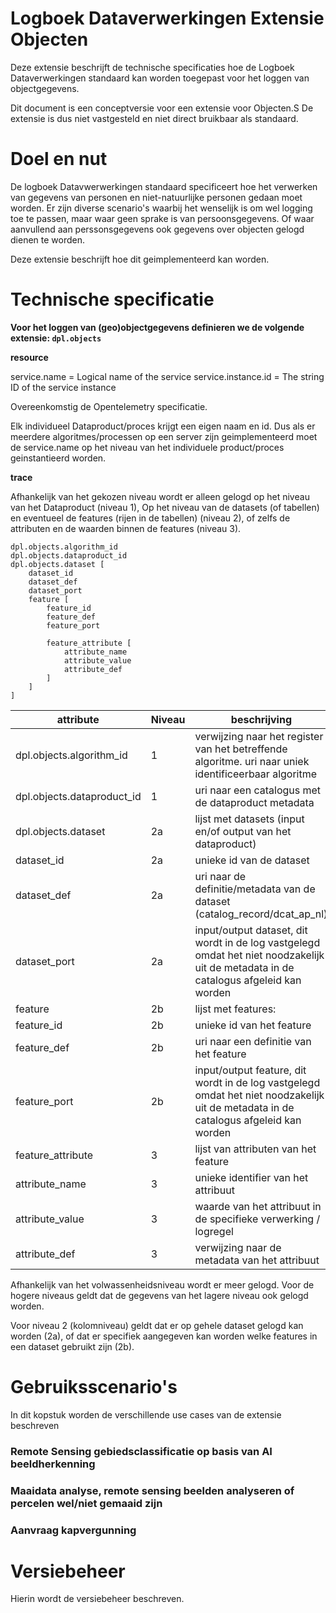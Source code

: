 # Logboek Dataverwerkingen Extensie Objecten

Deze extensie beschrijft de technische specificaties hoe de Logboek Dataverwerkingen standaard kan worden toegepast voor het loggen van objectgegevens.

<aside class='note'>
Dit document is een conceptversie voor een extensie voor Objecten.S De extensie is dus niet vastgesteld en niet direct bruikbaar als standaard.

</aside>

# Doel en nut

De logboek Datavwerwerkingen standaard specificeert hoe het verwerken van gegevens van personen en niet-natuurlijke personen gedaan moet worden.
Er zijn diverse scenario's waarbij het wenselijk is om wel logging toe te passen, maar waar geen sprake is van persoonsgegevens. Of waar aanvullend aan perssonsgegevens ook gegevens over objecten gelogd dienen te worden.

Deze extensie beschrijft hoe dit geimplementeerd kan worden. 

# Technische specificatie

__Voor het loggen van (geo)objectgegevens definieren we de volgende extensie:
`dpl.objects`__



__resource__

service.name = Logical name of the service
service.instance.id = The string ID of the service instance

Overeenkomstig de Opentelemetry specificatie.

Elk individueel Dataproduct/proces krijgt een eigen naam en id. Dus als er meerdere algoritmes/processen op een server zijn geimplementeerd moet de service.name op het niveau van
het individuele product/proces geinstantieerd worden.

__trace__

Afhankelijk van het gekozen niveau wordt er alleen gelogd op het niveau van het Dataproduct (niveau 1), Op het niveau van de datasets (of tabellen) en eventueel de features (rijen in de tabellen) (niveau 2), of zelfs de attributen en de waarden binnen de features (niveau 3).

```
dpl.objects.algorithm_id
dpl.objects.dataproduct_id 
dpl.objects.dataset [
    dataset_id
    dataset_def
    dataset_port
    feature [
        feature_id
        feature_def
        feature_port
    
        feature_attribute [
            attribute_name
            attribute_value
            attribute_def
        ]
    ]   
]
```

| attribute | Niveau |beschrijving |
|---|---|---|
|dpl.objects.algorithm_id | 1 | verwijzing naar het register van het betreffende algoritme. uri naar uniek identificeerbaar algoritme| 
|dpl.objects.dataproduct_id  | 1 | uri naar een catalogus met de dataproduct metadata |
|dpl.objects.dataset | 2a | lijst met datasets (input en/of output van het dataproduct) | 
|   dataset_id | 2a | unieke id van de dataset |
|   dataset_def | 2a | uri naar de definitie/metadata van de dataset (catalog_record/dcat_ap_nl) |
|   dataset_port | 2a | input/output dataset, dit wordt in de log vastgelegd omdat het niet noodzakelijk uit de metadata in de catalogus afgeleid kan worden |
|   feature | 2b | lijst met features: | 
|     feature_id | 2b | unieke id van het feature| 
|     feature_def | 2b | uri naar een definitie van het feature|
|     feature_port | 2b | input/output feature, dit wordt in de log vastgelegd omdat het niet noodzakelijk uit de metadata in de catalogus afgeleid kan worden|
|   feature_attribute | 3 | lijst van attributen van het feature |
|     attribute_name | 3 | unieke identifier van het attribuut |
|     attribute_value | 3 | waarde van het attribuut in de specifieke verwerking / logregel | 
|     attribute_def | 3 | verwijzing naar de metadata van het attribuut |

Afhankelijk van het volwassenheidsniveau wordt er meer gelogd. Voor de hogere niveaus geldt dat de gegevens van het lagere niveau ook gelogd worden.

Voor niveau 2 (kolomniveau) geldt dat er op gehele dataset gelogd kan worden (2a), of dat er specifiek aangegeven kan worden welke features in een dataset gebruikt zijn (2b).



# Gebruiksscenario's

In dit kopstuk worden de verschillende use cases van de extensie beschreven

### Remote Sensing gebiedsclassificatie op basis van AI beeldherkenning ​


### Maaidata analyse, remote sensing beelden analyseren of percelen wel/niet gemaaid zijn​


### Aanvraag kapvergunning​


# Versiebeheer

Hierin wordt de versiebeheer beschreven.